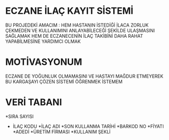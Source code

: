 # ECZANE İLAÇ KAYIT SİSTEMİ #
BU PROJEDEKİ AMACIM  :  HEM HASTANIN İSTEDİĞİ İLACA ZORLUK ÇEKMEDEN VE KULLANIMINI ANLAYABİLECEĞİ ŞEKİLDE ULAŞMASINI SAĞLAMAK HEM DE ECZANECENİN İLAÇ TAKİBİNİ DAHA RAHAT YAPABİLMESİNE YARDIMCI OLMAK
# MOTİVASYONUM #
ECZANE  DE YOĞUNLUK OLMAMASINI VE HASTAYI MAĞDUR ETMEYEREK BU KARGAŞAYI ÇÖZEN SİSTEMİ ÖĞRENMEK İSTEMEM
#   VERİ TABANI  #
*SIRA SAYISI
* İLAÇ KODU
*İLAÇ ADI
*SON KULLANMA TARİHİ 
*BARKOD NO
*FİYATI 
*ADEDİ
*ÜRETİM FİRMASI 
*KULLANIM ŞEKLİ

